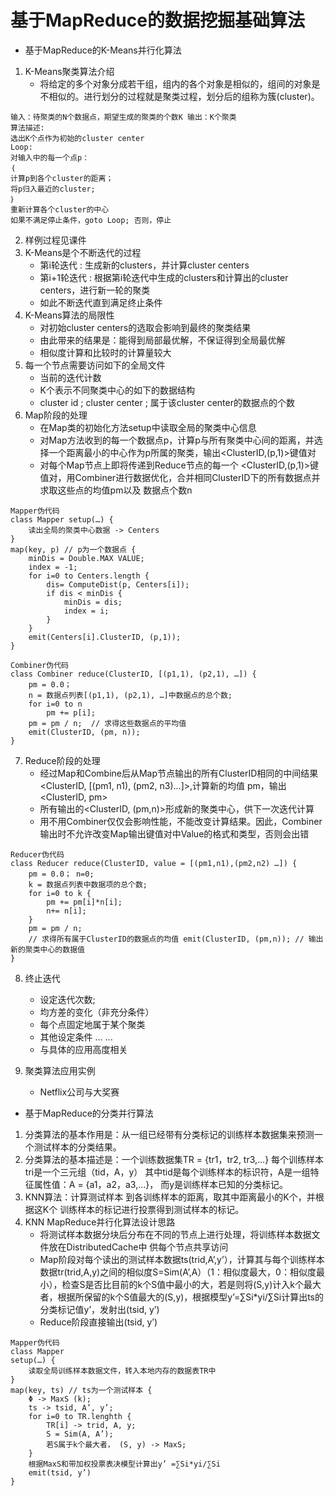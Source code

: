 # 基于MapReduce的数据挖掘基础算法
* 基于MapReduce的K-Means并行化算法
1. K-Means聚类算法介绍
    * 将给定的多个对象分成若干组，组内的各个对象是相似的，组间的对象是不相似的。进行划分的过程就是聚类过程，划分后的组称为簇(cluster)。
```
输入：待聚类的N个数据点，期望生成的聚类的个数K 输出：K个聚类 
算法描述: 
选出K个点作为初始的cluster center 
Loop: 
对输入中的每一个点p：
｛ 
计算p到各个cluster的距离；
将p归入最近的cluster; 
｝ 
重新计算各个cluster的中心
如果不满足停止条件，goto Loop; 否则，停止
```
2. 样例过程见课件
3. K-Means是个不断迭代的过程
    * 第i轮迭代 : 生成新的clusters，并计算cluster centers
    * 第i+1轮迭代 : 根据第i轮迭代中生成的clusters和计算出的cluster centers，进行新一轮的聚类
    * 如此不断迭代直到满足终止条件
4. K-Means算法的局限性
    * 对初始cluster centers的选取会影响到最终的聚类结果
    * 由此带来的结果是：能得到局部最优解，不保证得到全局最优解
    * 相似度计算和比较时的计算量较大
5. 每一个节点需要访问如下的全局文件 
    * 当前的迭代计数 
    * K个表示不同聚类中心的如下的数据结构
    * cluster id ; cluster center ; 属于该cluster  center的数据点的个数
6. Map阶段的处理
    * 在Map类的初始化方法setup中读取全局的聚类中心信息 
    * 对Map方法收到的每一个数据点p，计算p与所有聚类中心间的距离，并选择一个距离最小的中心作为p所属的聚类，输出<ClusterID,(p,1)>键值对
    * 对每个Map节点上即将传递到Reduce节点的每一个 <ClusterID,(p,1)>键值对，用Combiner进行数据优化，合并相同ClusterID下的所有数据点并求取这些点的均值pm以及 数据点个数n
```
Mapper伪代码 
class Mapper setup(…) { 
    读出全局的聚类中心数据 -> Centers 
}
map(key, p) // p为一个数据点 { 
    minDis = Double.MAX VALUE; 
    index = -1; 
    for i=0 to Centers.length { 
        dis= ComputeDist(p, Centers[i]); 
        if dis < minDis {   
            minDis = dis; 
            index = i; 
        } 
    } 
    emit(Centers[i].ClusterID, (p,1)); 
} 
```
```
Combiner伪代码 
class Combiner reduce(ClusterID, [(p1,1), (p2,1), …]) { 
    pm = 0.0； 
    n = 数据点列表[(p1,1), (p2,1), …]中数据点的总个数; 
    for i=0 to n 
        pm += p[i]; 
    pm = pm / n;  // 求得这些数据点的平均值 
    emit(ClusterID, (pm, n)); 
}
```
7. Reduce阶段的处理
    * 经过Map和Combine后从Map节点输出的所有ClusterID相同的中间结果<ClusterID, [(pm1, n1), (pm2, n3)…]>,计算新的均值 pm，输出<ClusterID, pm> 
    * 所有输出的<ClusterID, (pm,n)>形成新的聚类中心，供下一次迭代计算
    * 用不用Combiner仅仅会影响性能，不能改变计算结果。因此，Combiner输出时不允许改变Map输出键值对中Value的格式和类型，否则会出错
```
Reducer伪代码 
class Reducer reduce(ClusterID, value = [(pm1,n1),(pm2,n2) …]) { 
    pm = 0.0； n=0; 
    k = 数据点列表中数据项的总个数; 
    for i=0 to k {    
        pm += pm[i]*n[i];  
        n+= n[i]; 
    } 
    pm = pm / n;  
    // 求得所有属于ClusterID的数据点的均值 emit(ClusterID, (pm,n)); // 输出新的聚类中心的数据值 
} 
```

8. 终止迭代
    * 设定迭代次数; 
    * 均方差的变化（非充分条件） 
    * 每个点固定地属于某个聚类 
    * 其他设定条件 ... ... 
    * 与具体的应用高度相关

9. 聚类算法应用实例
    * Netflix公司与大奖赛

* 基于MapReduce的分类并行算法
1. 分类算法的基本作用是：从一组已经带有分类标记的训练样本数据集来预测一个测试样本的分类结果。 
2. 分类算法的基本描述是：一个训练数据集TR = {tr1，tr2, tr3,…} 每个训练样本tri是一个三元组（tid，A，y） 其中tid是每个训练样本的标识符，A是一组特征属性值：A = {a1，a2，a3,…}， 而y是训练样本已知的分类标记。
3. KNN算法：计算测试样本 到各训练样本的距离，取其中距离最小的K个，并根据这K个 训练样本的标记进行投票得到测试样本的标记。
4. KNN MapReduce并行化算法设计思路 
    * 将测试样本数据分块后分布在不同的节点上进行处理，将训练样本数据文件放在DistributedCache中 供每个节点共享访问 
    * Map阶段对每个读出的测试样本数据ts(trid,A’,y’），计算其与每个训练样本数据tr(trid,A,y)之间的相似度S=Sim(A’,A）（1：相似度最大，0：相似度最小），检查S是否比目前的k个S值中最小的大，若是则将(S,y)计入k个最大者，根据所保留的k个S值最大的(S,y)，根据模型y’=∑Si*yi/∑Si计算出ts的分类标记值y’，发射出(tsid, y’) 
    * Reduce阶段直接输出(tsid, y’)
```
Mapper伪代码 
class Mapper 
setup(…) { 
    读取全局训练样本数据文件，转入本地内存的数据表TR中 
} 
map(key, ts) // ts为一个测试样本 {  
    Φ -> MaxS (k); 
    ts -> tsid, A’, y’; 
    for i=0 to TR.lenghth {   
        TR[i] -> trid, A, y; 
        S = Sim(A, A’); 
        若S属于k个最大者， (S, y) -> MaxS; 
    }  
    根据MaxS和带加权投票表决模型计算出y’ =∑Si*yi/∑Si 
    emit(tsid, y’) 
}
```


